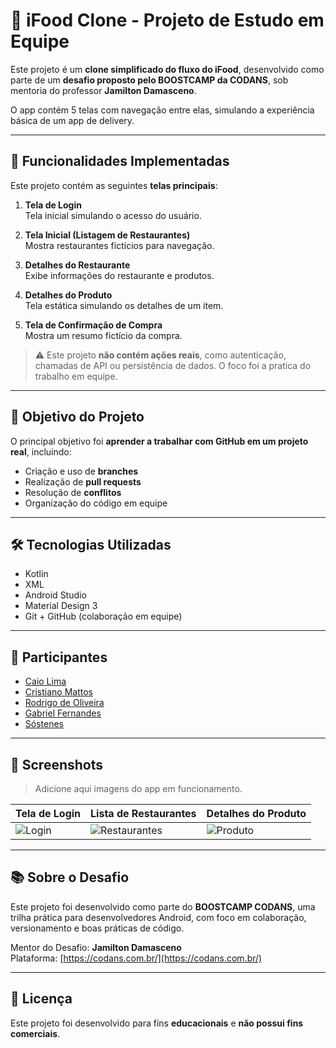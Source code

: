 # 🍔 iFood Clone - Projeto de Estudo em Equipe

Este projeto é um **clone simplificado do fluxo do iFood**, desenvolvido como parte de um **desafio proposto pelo BOOSTCAMP da CODANS**, sob mentoria do professor **Jamilton Damasceno**.

O app contém 5 telas com navegação entre elas, simulando a experiência básica de um app de delivery.

---

## 🚀 Funcionalidades Implementadas

Este projeto contém as seguintes **telas principais**:

1. **Tela de Login**  
   Tela inicial simulando o acesso do usuário.

2. **Tela Inicial (Listagem de Restaurantes)**  
   Mostra restaurantes fictícios para navegação.

3. **Detalhes do Restaurante**  
   Exibe informações do restaurante e produtos.

4. **Detalhes do Produto**  
   Tela estática simulando os detalhes de um item.

5. **Tela de Confirmação de Compra**  
   Mostra um resumo fictício da compra.

> ⚠️ Este projeto **não contém ações reais**, como autenticação, chamadas de API ou persistência de dados. O foco foi a pratica do trabalho em equipe.

---

## 🎯 Objetivo do Projeto

O principal objetivo foi **aprender a trabalhar com GitHub em um projeto real**, incluindo:

- Criação e uso de **branches**
- Realização de **pull requests**
- Resolução de **conflitos**
- Organização do código em equipe

---

## 🛠️ Tecnologias Utilizadas

- Kotlin  
- XML 
- Android Studio  
- Material Design 3  
- Git + GitHub (colaboração em equipe)

---

## 👥 Participantes

- [Caio Lima](https://github.com/kaioLimaX)
- [Cristiano Mattos](https://github.com/cristianomattoss)
- [Rodrigo de Oliveira](https://github.com/rodrichu)
- [Gabriel Fernandes](https://github.com/GabrielSantos561)
- [Sóstenes](https://github.com/SARP2010)

---

## 📸 Screenshots

> Adicione aqui imagens do app em funcionamento.

| Tela de Login | Lista de Restaurantes | Detalhes do Produto |
|---------------|-----------------------|----------------------|
| ![Login](link_da_imagem_1) | ![Restaurantes](link_da_imagem_2) | ![Produto](link_da_imagem_3) |

---

## 📚 Sobre o Desafio

Este projeto foi desenvolvido como parte do **BOOSTCAMP CODANS**, uma trilha prática para desenvolvedores Android, com foco em colaboração, versionamento e boas práticas de código.

Mentor do Desafio: **Jamilton Damasceno**  
Plataforma: [https://codans.com.br/](https://codans.com.br/)

---

## 📄 Licença

Este projeto foi desenvolvido para fins **educacionais** e **não possui fins comerciais**.

